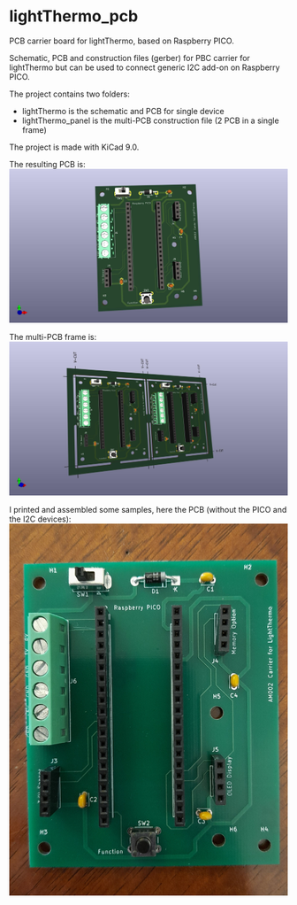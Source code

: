# lightThermo_pcb
PCB carrier board for lightThermo, based on Raspberry PICO.

Schematic, PCB and construction files (gerber) for PBC carrier for lightThermo but can be used to connect generic I2C add-on on Raspberry PICO.

The project contains two folders:
- lightThermo is the schematic and PCB for single device
- lightThermo_panel is the multi-PCB construction file (2 PCB in a single frame)

The project is made with KiCad 9.0.

The resulting PCB is:
![lighThermo](/lightThermo/lightThermo.jpg "PCB for carrier board lightThermo")

The multi-PCB frame is:
![lightThermo_panel](/lightThermo_panel/lightThermo_panel.jpg "multi-PCB of carrier board for lightThermo")

I printed and assembled some samples, here the PCB (without the PICO and the I2C devices):
![lighThermo](/lightThermo/am002-pcba.jpg "PCB for carrier board lightThermo")

